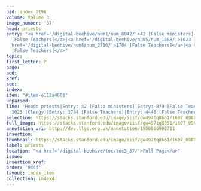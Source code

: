 ```yaml
---
pid: index_3196
volume: Volume 3
image_number: '37'
head: priests
entry: "<a href='/digital-beehive/num1/num_0042/'>42 [False ministers]</a>|<a href='/digital-beehive/num4/num_1117/'>879
  [False Teachers]</a>|<a href='/digital-beehive/num5/num_1368/'>1023 [Clergy]</a>|<a
  href='/digital-beehive/num8/num_2716/'>1784 [False Teachers]</a>|<a href='/digital-beehive/num10/num_3426/'>4448
  [False Teachers]</a>"
topic:
first_letter: P
page:
add:
xref:
see:
index:
item: "#item-e112a4601"
unparsed:
line: 'Head: priests|Entry: 42 [False ministers]|Entry: 879 [False Teachers]|Entry:
  1023 [Clergy]|Entry: 1784 [False Teachers]|Entry: 4448 [False Teachers]|#item-e112a4601'
selection: https://stacks.stanford.edu/image/iiif/gw497tq8651/1607_0980/58,2526,1221,132/full/0/default.jpg
full_image: https://stacks.stanford.edu/image/iiif/gw497tq8651/1607_0980/full/full/0/default.jpg
annotation_uri: http://dev.llgc.org.uk/annotation/1550866902711
insertion:
thumbnail: https://stacks.stanford.edu/image/iiif/gw497tq8651/1607_0980/58,2526,1221,132/150,/0/default.jpg
label: priests
location: "<a href='/digital-beehive/toc/toc3_37/'>Full Page</a>"
issue:
insertion_xref:
order: '0444'
layout: index_item
collection: index4
---
```

